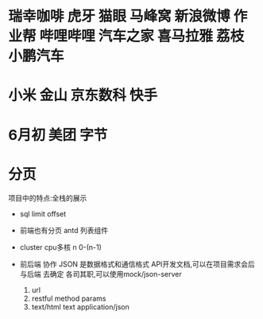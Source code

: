 # 瑞幸咖啡  虎牙 猫眼 马峰窝 新浪微博 作业帮 哔哩哔哩 汽车之家 喜马拉雅 荔枝 小鹏汽车

# 小米 金山 京东数科 快手

# 6月初 美团 字节 


# 分页
项目中的特点:全栈的展示
- sql limit offset
- 前端也有分页 antd 列表组件

- cluster cpu多核
    n 0-(n-1) 
- 前后端 协作 JSON 是数据格式和通信格式
    API开发文档,可以在项目需求会后与后端 去确定
    各司其职,可以使用mock/json-server
    1. url
    2. restful method params
    3. text/html text application/json





